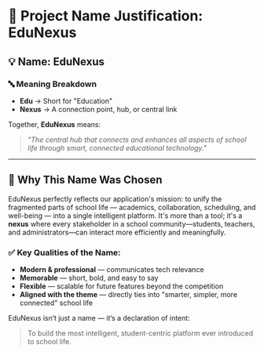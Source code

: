 # 🧾 Project Name Justification: EduNexus

## 💡 Name: EduNexus

### 🔤 Meaning Breakdown
- **Edu** → Short for "Education"  
- **Nexus** → A connection point, hub, or central link

Together, **EduNexus** means:
> _"The central hub that connects and enhances all aspects of school life through smart, connected educational technology."_

---

## 🧠 Why This Name Was Chosen

EduNexus perfectly reflects our application's mission: to unify the fragmented parts of school life — academics, collaboration, scheduling, and well-being — into a single intelligent platform. It's more than a tool; it's a **nexus** where every stakeholder in a school community—students, teachers, and administrators—can interact more efficiently and meaningfully.

### ✅ Key Qualities of the Name:
- **Modern & professional** — communicates tech relevance
- **Memorable** — short, bold, and easy to say
- **Flexible** — scalable for future features beyond the competition
- **Aligned with the theme** — directly ties into "smarter, simpler, more connected" school life

EduNexus isn’t just a name — it’s a declaration of intent:  
> To build the most intelligent, student-centric platform ever introduced to school life.